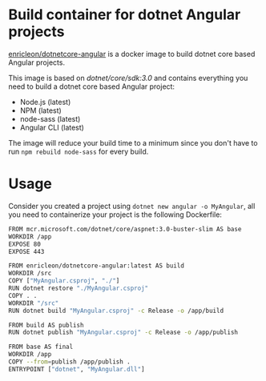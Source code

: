 # Build container for dotnet Angular projects
[enricleon/dotnetcore-angular](https://hub.docker.com/r/enricleon/dotnetcore-angular) is a docker image to build dotnet core based Angular projects. 

This image is based on *dotnet/core/sdk:3.0* and contains everything you need to build a dotnet core based Angular project:
* Node.js (latest)
* NPM (latest)
* node-sass (latest)
* Angular CLI (latest)

The image will reduce your build time to a minimum since you don't have to run ```npm rebuild node-sass``` for every build.

# Usage

Consider you created a project using ```dotnet new angular -o MyAngular```, all you need to containerize your project is the following Dockerfile:

```bash
FROM mcr.microsoft.com/dotnet/core/aspnet:3.0-buster-slim AS base
WORKDIR /app
EXPOSE 80
EXPOSE 443

FROM enricleon/dotnetcore-angular:latest AS build
WORKDIR /src
COPY ["MyAngular.csproj", "./"]
RUN dotnet restore "./MyAngular.csproj"
COPY . .
WORKDIR "/src"
RUN dotnet build "MyAngular.csproj" -c Release -o /app/build

FROM build AS publish
RUN dotnet publish "MyAngular.csproj" -c Release -o /app/publish

FROM base AS final
WORKDIR /app
COPY --from=publish /app/publish .
ENTRYPOINT ["dotnet", "MyAngular.dll"]
```
